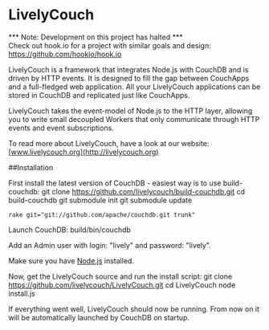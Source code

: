 LivelyCouch
=====

*** Note: Development on this project has halted ***  
Check out hook.io for a project with similar goals and design:  
https://github.com/hookio/hook.io


LivelyCouch is a framework that integrates Node.js with CouchDB and is driven by HTTP events. It is designed to fill the gap between CouchApps and a full-fledged web application.
All your LivelyCouch applications can be stored in CouchDB and replicated just like CouchApps.

LivelyCouch takes the event-model of Node.js to the HTTP layer, allowing you to write small decoupled Workers that only communicate through HTTP events and event subscriptions.

To read more about LivelyCouch, have a look at our website:
[www.livelycouch.org](http://livelycouch.org)

##Installation

First install the latest version of CouchDB - easiest way is to use build-couchdb:
    git clone https://github.com/livelycouch/build-couchdb.git
    cd build-couchdb
    git submodule init
    git submodule update
    
    rake git="git://github.com/apache/couchdb.git trunk"

Launch CouchDB:
    build/bin/couchdb
    
Add an Admin user with login: "lively" and password: "lively".

Make sure you have [Node.js](http://www.nodejs.org) installed.

Now, get the LivelyCouch source and run the install script:
    git clone https://github.com/livelycouch/LivelyCouch.git
    cd LivelyCouch
    node install.js

If everything went well, LivelyCouch should now be running.
From now on it will be automatically launched by CouchDB on startup.